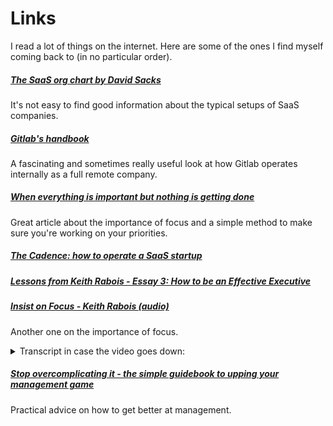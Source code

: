 # Links

I read a lot of things on the internet. Here are some of the ones I find myself coming back to (in no particular order). 
<!-- from:@Corentin Smith has:link -figma -github -linear -metabaseapp -notion -datadoghq -google -dashdoc -hubspot -spotify -zoom -->

##### [The SaaS org chart by David Sacks](https://sacks.substack.com/p/the-saas-org-chart)  

It's not easy to find good information about the typical setups of SaaS companies.

##### [Gitlab's handbook](https://about.gitlab.com/handbook/) 

A fascinating and sometimes really useful look at how Gitlab operates internally as a full remote company.

##### [When everything is important but nothing is getting done](https://sharedphysics.com/everything-is-important/)

Great article about the importance of focus and a simple method to make sure you're working on your priorities.

##### [The Cadence: how to operate a SaaS startup](https://medium.com/craft-ventures/the-cadence-how-to-operate-a-saas-startup-436aa8099e8)



##### [Lessons from Keith Rabois - Essay 3: How to be an Effective Executive](https://delian.io/lessons-3)

##### [Insist on Focus - Keith Rabois (audio)](https://www.youtube.com/watch?v=fcohHIJr6Ns)

Another one on the importance of focus.

<details>
  <summary>
    Transcript in case the video goes down:
  </summary>

  One of the fundamental lessons I learned from Peter Thiel at PayPal was the value of focus. And Peter had this somewhat absurd but classically Peter way of insisting on focus which is that he would only allow every employee to work on one thing and every executive to speak about one thing at a time. He distributed this focus throughout the entire organization so everybody was assigned exactly one thing and that was the only thing you're allowed to work on, the only thing you're allowed to report back to him about.
  
  My top initiatives shifted around over the years, but I'll give you a few. One was initially a Visa/Mastercard really hated us. We were operating at the edge of their rules at the time, and my number one problem was to stop Mastercard particularly, but Visa a bit, from killing us. And so, until I had that that risk taken off the table, Peter didn't want to hear about any of my other ideas.
      
  And then, once we put Visa/Mastercard into a pretty stable place, then eBay also wanted to kill us. Wasn't very happy with us processing 70% of the payments on their platform, so that was my my next problem.
      
  Then 9/11 happened in the U.S Treasury Department promulgated regulations which would have required us, among other things, to collect social security numbers from all of our buyers, which would have suppressed our payment volumes substantially. So then my number one initiative became convincing the treasury department to not promulgate these regulations right post 9/11.
      
  At some point we also needed to diversify our revenue off of eBay, so that became another initiative for me that one I did not solve that well, which somewhat led to us eventually agreeing to be acquired. I had another uh number one problem which was there's this publication called the Red Herring had published this on set of unflattering articles about us, and how to fix that and rebuild the communications team.
      
  So Peter would constantly just assign me new things. He didn't like the terms of our financial services relationship with the vendors that we were using, so I took on that team and fixed the economics of those relationships, et cetera, et cetera, but they were not done in parallel. They're basically sequential.
      
  The reason why this was such a successful strategy is that most people, perhaps all people, tend to substitute from a plus problems that are very difficult, very difficult to solve, to b plus problems which you know a solution to or you know a pat you understand a path to solve.
      
  So you have a checklist every morning. Imagine waking up a lot of people write checklists of things to accomplish. Most people have an a plus problem but they don't know the solution, so they procrastinate on that solution and then they go down the checklist to the second or third initiative where they know the answer and they'll go solve those problems and cross them all off.
      
  The problem is if your entire organization is always solving the second, third, or fourth most important thing, you never solve the first. And so Peter's technique of forcing people to only work on one thing meant everybody had to work on the a-plus problems.
      
  And if every part of the organization once in a while can solve a problem that the rest of the world thinks is impossible, you wind up with an iconic company that the world's never seen before.

</details>


##### [Stop overcomplicating it - the simple guidebook to upping your management game](https://review.firstround.com/stop-overcomplicating-it-the-simple-guidebook-to-upping-your-management-game)

Practical advice on how to get better at management.